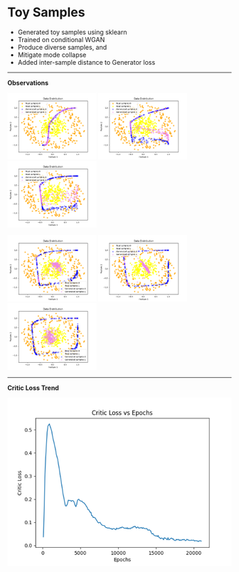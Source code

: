# Toy Samples
* Generated toy samples using sklearn
* Trained on conditional WGAN
* Produce diverse samples, and
* Mitigate mode collapse
* Added inter-sample distance to Generator loss
---

**Observations**
<p float="left">
<img src="images/gen_6000.png" width="200" />
<img src="images/gen_9000.png" width="200" />
<img src="images/gen_12000.png"width="200" /></p>
<p float="left">
<img src="images/gen_15000.png"width="200" />
<img src="images/gen_18000.png"width="200" />
<img src="images/gen_21000.png"width="200" /></p>

---

**Critic Loss Trend**
<p float="left">
<img src="images/critic_loss.png" width="608" /></p>
